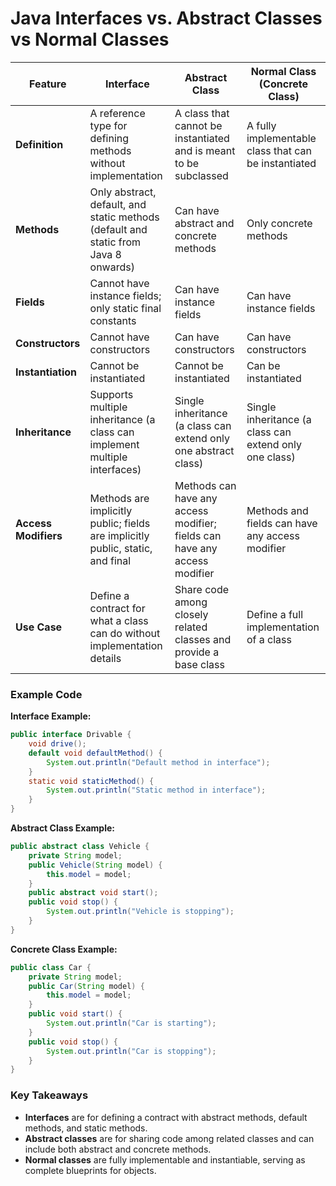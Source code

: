 # Java Interfaces vs. Abstract Classes vs Normal Classes

| Feature              | Interface                                                                           | Abstract Class                                                            | Normal Class (Concrete Class)                          |
| -------------------- | ----------------------------------------------------------------------------------- | ------------------------------------------------------------------------- | ------------------------------------------------------ |
| **Definition**       | A reference type for defining methods without implementation                        | A class that cannot be instantiated and is meant to be subclassed         | A fully implementable class that can be instantiated   |
| **Methods**          | Only abstract, default, and static methods (default and static from Java 8 onwards) | Can have abstract and concrete methods                                    | Only concrete methods                                  |
| **Fields**           | Cannot have instance fields; only static final constants                            | Can have instance fields                                                  | Can have instance fields                               |
| **Constructors**     | Cannot have constructors                                                            | Can have constructors                                                     | Can have constructors                                  |
| **Instantiation**    | Cannot be instantiated                                                              | Cannot be instantiated                                                    | Can be instantiated                                    |
| **Inheritance**      | Supports multiple inheritance (a class can implement multiple interfaces)           | Single inheritance (a class can extend only one abstract class)           | Single inheritance (a class can extend only one class) |
| **Access Modifiers** | Methods are implicitly public; fields are implicitly public, static, and final      | Methods can have any access modifier; fields can have any access modifier | Methods and fields can have any access modifier        |
| **Use Case**         | Define a contract for what a class can do without implementation details            | Share code among closely related classes and provide a base class         | Define a full implementation of a class                |

### Example Code

**Interface Example:**

```java
public interface Drivable {
    void drive();
    default void defaultMethod() {
        System.out.println("Default method in interface");
    }
    static void staticMethod() {
        System.out.println("Static method in interface");
    }
}
```

**Abstract Class Example:**

```java
public abstract class Vehicle {
    private String model;
    public Vehicle(String model) {
        this.model = model;
    }
    public abstract void start();
    public void stop() {
        System.out.println("Vehicle is stopping");
    }
}
```

**Concrete Class Example:**

```java
public class Car {
    private String model;
    public Car(String model) {
        this.model = model;
    }
    public void start() {
        System.out.println("Car is starting");
    }
    public void stop() {
        System.out.println("Car is stopping");
    }
}
```

### Key Takeaways

- **Interfaces** are for defining a contract with abstract methods, default methods, and static methods.
- **Abstract classes** are for sharing code among related classes and can include both abstract and concrete methods.
- **Normal classes** are fully implementable and instantiable, serving as complete blueprints for objects.
